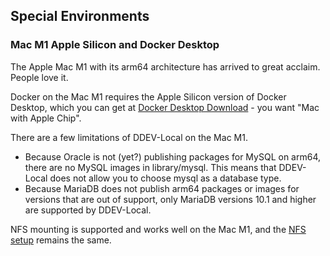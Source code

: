 ## Special Environments

### Mac M1 Apple Silicon and Docker Desktop

The Apple Mac M1 with its arm64 architecture has arrived to great acclaim. People love it.

Docker on the Mac M1 requires the Apple Silicon version of Docker Desktop, which you can get at [Docker Desktop Download](https://www.docker.com/products/docker-desktop) - you want "Mac with Apple Chip".

There are a few limitations of DDEV-Local on the Mac M1.

* Because Oracle is not (yet?) publishing packages for MySQL on arm64, there are no MySQL images in library/mysql. This means that DDEV-Local does not allow you to choose mysql as a database type.
* Because MariaDB does not publish arm64 packages or images for versions that are out of support, only MariaDB versions 10.1 and higher are supported by DDEV-Local.

NFS mounting is supported and works well on the Mac M1, and the [NFS setup](https://ddev.readthedocs.io/en/latest/users/performance/#macos-nfs-setup) remains the same.
